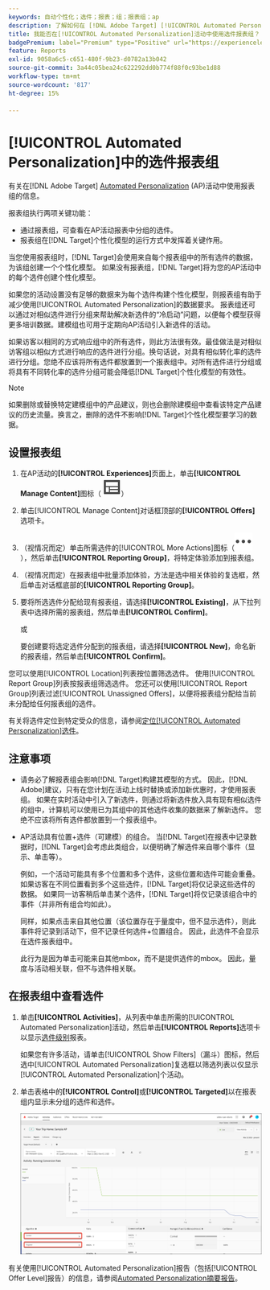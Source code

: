 ```yaml
---
keywords: 自动个性化；选件；报表；组；报表组；ap
description: 了解如何在 [!DNL Adobe Target] [!UICONTROL Automated Personalization]活动中使用选件报表组。
title: 我能否在[!UICONTROL Automated Personalization]活动中使用选件报表组？
badgePremium: label="Premium" type="Positive" url="https://experienceleague.adobe.com/docs/target/using/introduction/intro.html?lang=en#premium newtab=true" tooltip="查看Target Premium中包含的内容。"
feature: Reports
exl-id: 9058a6c5-c651-480f-9b23-d0782a13b042
source-git-commit: 3a44c05bea24c622292dd0b774f88f0c93be1d88
workflow-type: tm+mt
source-wordcount: '817'
ht-degree: 15%

---
```


# [!UICONTROL Automated Personalization]中的选件报表组

有关在[!DNL Adobe Target] [Automated Personalization](/help/main/c-activities/t-automated-personalization/automated-personalization.md) (AP)活动中使用报表组的信息。

报表组执行两项关键功能：

* 通过报表组，可查看在AP活动报表中分组的选件。
* 报表组在[!DNL Target]个性化模型的运行方式中发挥着关键作用。

当您使用报表组时，[!DNL Target]会使用来自每个报表组中的所有选件的数据，为该组创建一个个性化模型。 如果没有报表组，[!DNL Target]将为您的AP活动中的每个选件创建个性化模型。

如果您的活动设置没有足够的数据来为每个选件构建个性化模型，则报表组有助于减少使用[!UICONTROL Automated Personalization]的数据要求。 报表组还可以通过对相似选件进行分组来帮助解决新选件的“冷启动”问题，以便每个模型获得更多培训数据。建模组也可用于定期向AP活动引入新选件的活动。

如果访客以相同的方式响应组中的所有选件，则此方法很有效。最佳做法是对相似访客组以相似方式进行响应的选件进行分组。换句话说，对具有相似转化率的选件进行分组。您绝不应该将所有选件都放置到一个报表组中。对所有选件进行分组或将具有不同转化率的选件分组可能会降低[!DNL Target]个性化模型的有效性。

>[!NOTE]
>
>如果删除或替换特定建模组中的产品建议，则也会删除建模组中查看该特定产品建议的历史流量。换言之，删除的选件不影响[!DNL Target]个性化模型要学习的数据。

## 设置报表组

1. 在AP活动的&#x200B;**[!UICONTROL Experiences]**&#x200B;页面上，单击&#x200B;**[!UICONTROL Manage Content]**&#x200B;图标（ ![管理内容图标](/help/main/assets/icons/Experience.svg)）
1. 单击[!UICONTROL Manage Content]对话框顶部的&#x200B;**[!UICONTROL Offers]**&#x200B;选项卡。
1. （视情况而定）单击所需选件的[!UICONTROL More Actions]图标（![更多操作图标](/help/main/assets/icons/MoreSmall.svg) ），然后单击&#x200B;**[!UICONTROL Reporting Group]**，将特定体验添加到报表组。

1. （视情况而定）在报表组中批量添加体验，方法是选中相关体验的复选框，然后单击对话框底部的&#x200B;**[!UICONTROL Reporting Group]**。

1. 要将所选选件分配给现有报表组，请选择&#x200B;**[!UICONTROL Existing]**，从下拉列表中选择所需的报表组，然后单击&#x200B;**[!UICONTROL Confirm]**。

   或

   要创建要将选定选件分配到的报表组，请选择&#x200B;**[!UICONTROL New]**，命名新的报表组，然后单击&#x200B;**[!UICONTROL Confirm]**。

您可以使用[!UICONTROL Location]列表按位置筛选选件。 使用[!UICONTROL Report Group]列表按报表组筛选选件。 您还可以使用[!UICONTROL Report Group]列表过滤[!UICONTROL Unassigned Offers]，以便将报表组分配给当前未分配给任何报表组的选件。

有关将选件定位到特定受众的信息，请参阅[定位[!UICONTROL Automated Personalization]选件](/help/main/c-activities/t-automated-personalization/ap-target-offers.md#task_F207ED7A41B84FD39BB6FCBFABF4B23E)。

## 注意事项

* 请务必了解报表组会影响[!DNL Target]构建其模型的方式。 因此，[!DNL Adobe]建议，只有在您计划在活动上线时替换或添加新优惠时，才使用报表组。 如果在实时活动中引入了新选件，则通过将新选件放入具有现有相似选件的组中，计算机可以使用已为其组中的其他选件收集的数据来了解新选件。 您绝不应该将所有选件都放置到一个报表组中。

* AP活动具有位置+选件（可建模）的组合。 当[!DNL Target]在报表中记录数据时，[!DNL Target]会考虑此类组合，以便明确了解选件来自哪个事件（显示、单击等）。

  例如，一个活动可能具有多个位置和多个选件，这些位置和选件可能会重叠。 如果访客在不同位置看到多个这些选件，[!DNL Target]将仅记录这些选件的数据。 如果同一访客稍后单击某个选件，[!DNL Target]将仅记录该组合中的事件（并非所有组合均如此）。

  同样，如果点击来自其他位置（该位置存在于量度中，但不显示选件），则此事件将记录到活动下，但不记录任何选件+位置组合。 因此，此选件不会显示在选件报表组中。

  此行为是因为单击可能来自其他mbox，而不是提供选件的mbox。 因此，量度与活动相关联，但不与选件相关联。

## 在报表组中查看选件

1. 单击&#x200B;**[!UICONTROL Activities]**，从列表中单击所需的[!UICONTROL Automated Personalization]活动，然后单击&#x200B;**[!UICONTROL Reports]**&#x200B;选项卡以显示[选件级别](/help/main/c-reports/personalization-reports/reports-ap.md)报表。

   如果您有许多活动，请单击[!UICONTROL Show Filters]（漏斗）图标，然后选中[!UICONTROL Automated Personalization]复选框以筛选列表以仅显示[!UICONTROL Automated Personalization]个活动。

1. 单击表格中的&#x200B;**[!UICONTROL Control]**&#x200B;或&#x200B;**[!UICONTROL Targeted]**&#x200B;以在报表组内显示未分组的选件和选件。

   ![优惠组：控制和目标](/help/main/c-reports/c-report-settings/assets/offer-groups.png)

有关使用[!UICONTROL Automated Personalization]报告（包括[!UICONTROL Offer Level]报告）的信息，请参阅[Automated Personalization摘要报告](/help/main/c-reports/personalization-reports/reports-ap.md)。
